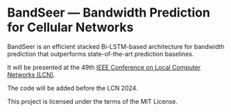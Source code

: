 # BandSeer — Bandwidth Prediction for Cellular Networks

BandSeer is an efficient stacked Bi-LSTM-based architecture for bandwidth prediction that outperforms state-of-the-art prediction baselines.

It will be presented at the 49th [IEEE Conference on Local Computer Networks (LCN)](https://www.ieeelcn.org/).

The code will be added before the LCN 2024.

This project is licensed under the terms of the MIT License.